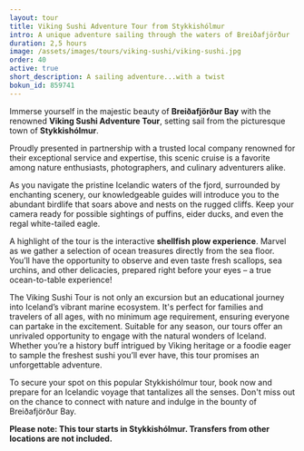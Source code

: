 ```yaml
---
layout: tour
title: Viking Sushi Adventure Tour from Stykkishólmur
intro: A unique adventure sailing through the waters of Breiðafjörður
duration: 2,5 hours
image: /assets/images/tours/viking-sushi/viking-sushi.jpg
order: 40
active: true
short_description: A sailing adventure...with a twist 
bokun_id: 859741
---
```


Immerse yourself in the majestic beauty of **Breiðafjörður Bay** with the renowned **Viking Sushi Adventure Tour**, setting sail from the picturesque town of **Stykkishólmur**.

Proudly presented in partnership with a trusted local company renowned for their exceptional service and expertise, this scenic cruise is a favorite among nature enthusiasts, photographers, and culinary adventurers alike.

As you navigate the pristine Icelandic waters of the fjord, surrounded by enchanting scenery, our knowledgeable guides will introduce you to the abundant birdlife that soars above and nests on the rugged cliffs. Keep your camera ready for possible sightings of puffins, eider ducks, and even the regal white-tailed eagle.

A highlight of the tour is the interactive **shellfish plow experience**. Marvel as we gather a selection of ocean treasures directly from the sea floor. You’ll have the opportunity to observe and even taste fresh scallops, sea urchins, and other delicacies, prepared right before your eyes – a true ocean-to-table experience!

The Viking Sushi Tour is not only an excursion but an educational journey into Iceland’s vibrant marine ecosystem. It's perfect for families and travelers of all ages, with no minimum age requirement, ensuring everyone can partake in the excitement.
Suitable for any season, our tours offer an unrivaled opportunity to engage with the natural wonders of Iceland. Whether you’re a history buff intrigued by Viking heritage or a foodie eager to sample the freshest sushi you’ll ever have, this tour promises an unforgettable adventure.

To secure your spot on this popular Stykkishólmur tour, book now and prepare for an Icelandic voyage that tantalizes all the senses. Don't miss out on the chance to connect with nature and indulge in the bounty of Breiðafjörður Bay.

**Please note: This tour starts in Stykkishólmur. Transfers from other locations are not included.**